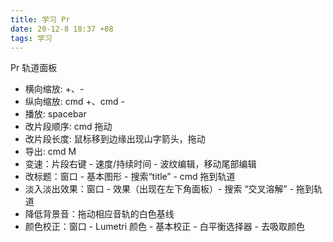 ```yaml
---
title: 学习 Pr
date: 20-12-8 18:37 +08
tags: 学习
---
```


Pr
轨道面板
  - 横向缩放: +、-
  - 纵向缩放: cmd +、cmd -
  - 播放: spacebar
  - 改片段顺序: cmd 拖动
  - 改片段长度: 鼠标移到边缘出现山字箭头，拖动
  - 导出: cmd M
  - 变速：片段右键 - 速度/持续时间 - 波纹编辑，移动尾部编辑
  - 改标题：窗口 - 基本图形 - 搜索“title” - cmd 拖到轨道
  - 淡入淡出效果：窗口 - 效果（出现在左下角面板）- 搜索 “交叉溶解” - 拖到轨道
  - 降低背景音：拖动相应音轨的白色基线
  - 颜色校正：窗口 - Lumetri 颜色 - 基本校正 - 白平衡选择器 - 去吸取颜色
